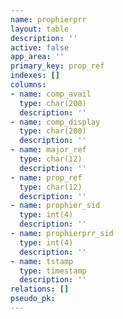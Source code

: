 ```yaml
---
name: prophierprr
layout: table
description: ''
active: false
app_area: ''
primary_key: prop_ref
indexes: []
columns:
- name: comp_avail
  type: char(200)
  description: ''
- name: comp_display
  type: char(200)
  description: ''
- name: major_ref
  type: char(12)
  description: ''
- name: prop_ref
  type: char(12)
  description: ''
- name: prophier_sid
  type: int(4)
  description: ''
- name: prophierprr_sid
  type: int(4)
  description: ''
- name: tstamp
  type: timestamp
  description: ''
relations: []
pseudo_pk: 
---
```


